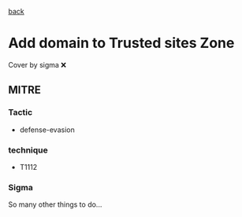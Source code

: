 [back](../index.md)
# Add domain to Trusted sites Zone
Cover by sigma :x: 

## MITRE
### Tactic
  - defense-evasion

### technique
  - T1112

### Sigma

 So many other things to do...